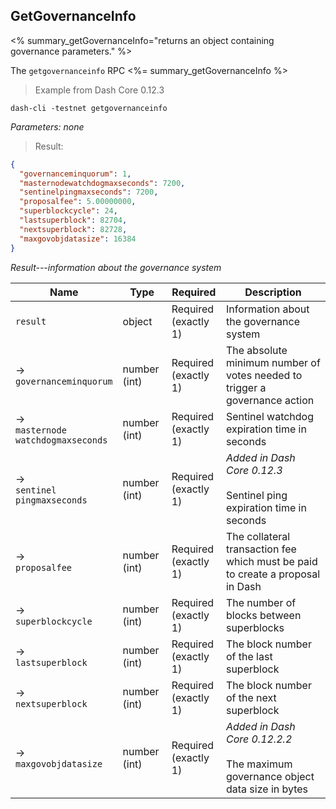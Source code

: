 ## GetGovernanceInfo

<% summary_getGovernanceInfo="returns an object containing governance parameters." %>

The `getgovernanceinfo` RPC <%= summary_getGovernanceInfo %>

>Example from Dash Core 0.12.3

```cli
dash-cli -testnet getgovernanceinfo
```

*Parameters: none*

>Result:

```json
{
  "governanceminquorum": 1,
  "masternodewatchdogmaxseconds": 7200,
  "sentinelpingmaxseconds": 7200,
  "proposalfee": 5.00000000,
  "superblockcycle": 24,
  "lastsuperblock": 82704,
  "nextsuperblock": 82728,
  "maxgovobjdatasize": 16384
}
```

*Result---information about the governance system*

| Name | Type | Required | Description |
|------|------|----------|-------------|
| `result` | object | Required<br>(exactly 1) | Information about the governance system
| →<br>`governanceminquorum` | number (int) | Required<br>(exactly 1) | The absolute minimum number of votes needed to trigger a governance action
| →<br>`masternode`<br>`watchdogmaxseconds` | number (int) | Required<br>(exactly 1) | Sentinel watchdog expiration time in seconds
| →<br>`sentinel`<br>`pingmaxseconds` | number (int) | Required<br>(exactly 1) | *Added in Dash Core 0.12.3*<br><br> Sentinel ping expiration time in seconds
| →<br>`proposalfee` | number (int) | Required<br>(exactly 1) | The collateral transaction fee which must be paid to create a proposal in Dash
| →<br>`superblockcycle` | number (int) | Required<br>(exactly 1) | The number of blocks between superblocks
| →<br>`lastsuperblock` | number (int) | Required<br>(exactly 1) | The block number of the last superblock
| →<br>`nextsuperblock` | number (int) | Required<br>(exactly 1) | The block number of the next superblock
| →<br>`maxgovobjdatasize` | number (int) | Required<br>(exactly 1) | *Added in Dash Core 0.12.2.2*<br><br>The maximum governance object data size in bytes

